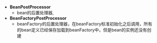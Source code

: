 - **BeanPostProcessor**
  - bean的后置处理器,
- **BeanFactoryPostProcessor**
  - beanFactory的后置处理器，在beanFactory标准初始化之后调用，所有的bean定义已经保存加载到beanFactory中，但是bean的实例还没有创建

